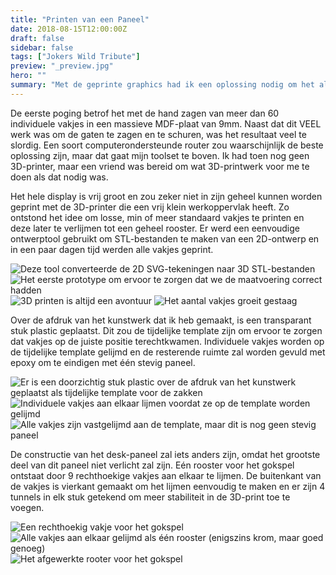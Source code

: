 ```yaml
---
title: "Printen van een Paneel"
date: 2018-08-15T12:00:00Z
draft: false
sidebar: false
tags: ["Jokers Wild Tribute"]
preview: "_preview.jpg"
hero: ""
summary: "Met de geprinte graphics had ik een oplossing nodig om het alleen op specifieke plaatsen te verlichten"
---
```


De eerste poging betrof het met de hand zagen van meer dan 60 individuele vakjes in een massieve MDF-plaat van 9mm.
Naast dat dit VEEL werk was om de gaten te zagen en te schuren, was het resultaat veel te slordig.
Een soort computerondersteunde router zou waarschijnlijk de beste oplossing zijn, maar dat gaat mijn toolset te boven.
Ik had toen nog geen 3D-printer, maar een vriend was bereid om wat 3D-printwerk voor me te doen als dat nodig was.

Het hele display is vrij groot en zou zeker niet in zijn geheel kunnen worden geprint met de 3D-printer die een vrij klein werkoppervlak heeft.
Zo ontstond het idee om losse, min of meer standaard vakjes te printen en deze later te verlijmen tot een geheel rooster.
Er werd een eenvoudige ontwerptool gebruikt om STL-bestanden te maken van een 2D-ontwerp en in een paar dagen tijd werden alle vakjes geprint.

![Deze tool converteerde de 2D SVG-tekeningen naar 3D STL-bestanden](trellis-001.jpg)
![Het eerste prototype om ervoor te zorgen dat we de maatvoering correct hadden](trellis-002.jpg)
![3D printen is altijd een avontuur](trellis-003.jpg)
![Het aantal vakjes groeit gestaag](trellis-004.jpg)

Over de afdruk van het kunstwerk dat ik heb gemaakt, is een transparant stuk plastic geplaatst.
Dit zou de tijdelijke template zijn om ervoor te zorgen dat vakjes op de juiste positie terechtkwamen.
Individuele vakjes worden op de tijdelijke template gelijmd en de resterende ruimte zal worden gevuld met epoxy om te eindigen met één stevig paneel.

![Er is een doorzichtig stuk plastic over de afdruk van het kunstwerk geplaatst als tijdelijke template voor de zakken](hud-001.jpg)
![Individuele vakjes aan elkaar lijmen voordat ze op de template worden gelijmd](hud-002.jpg)
![Alle vakjes zijn vastgelijmd aan de template, maar dit is nog geen stevig paneel](hud-003.jpg)

De constructie van het desk-paneel zal iets anders zijn, omdat het grootste deel van dit paneel niet verlicht zal zijn.
Eén rooster voor het gokspel ontstaat door 9 rechthoekige vakjes aan elkaar te lijmen.
De buitenkant van de vakjes is vierkant gemaakt om het lijmen eenvoudig te maken en er zijn 4 tunnels in elk stuk getekend om meer stabiliteit in de 3D-print toe te voegen.

![Een rechthoekig vakje voor het gokspel](panel-001.jpg)
![Alle vakjes aan elkaar gelijmd als één rooster (enigszins krom, maar goed genoeg)](panel-002.jpg)
![Het afgewerkte rooter voor het gokspel](panel-003.jpg)